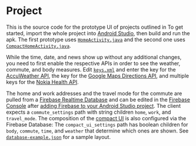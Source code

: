 # Project

This is the source code for the prototype UI of projects outlined in
To get started, import the whole project into
[Android Studio](http://developer.android.com/tools/studio/index.html), then build and run the apk.
The first prototype uses
[`HomeActivity.java`](app/src/main/java/net/maxbraun/mirror/HomeActivity.java) and the second one
uses [`CompactHomeActivity.java`](app/src/main/java/net/maxbraun/mirror/CompactHomeActivity.java).

While the time, date, and news show up without any additional changes, you need to first enable the
respective APIs in order to see the weather, commute, and body measures. Edit
[`keys.xml`](app/src/main/res/values/keys.xml) and enter the key for the
[AccuWeather API](https://developer.accuweather.com), the key for the
[Google Maps Directions API](https://developers.google.com/maps/documentation/directions/start), and
multiple keys for the [Nokia Health API](https://developer.health.nokia.com/oauth2/).

The home and work addresses and the travel mode for the commute are pulled from a
[Firebase Realtime Database](https://firebase.google.com/docs/database/) and can be edited in the
[Firebase Console](https://console.firebase.google.com/) after
[adding Firebase to your Android Studio project](https://firebase.google.com/docs/android/setup).
The client expects a `commute_settings` path with string children `home`, `work`, and `travel_mode`.
The composition of the [compact UI](app/src/main/java/net/maxbraun/mirror/CompactHomeActivity.java)
is also configured via the Firebase Database: The `compact_ui_settings` path has boolean children
for `body`, `commute`, `time`, and `weather` that determine which ones are shown. See
[`database-example.json`](database-example.json) for a sample layout.
